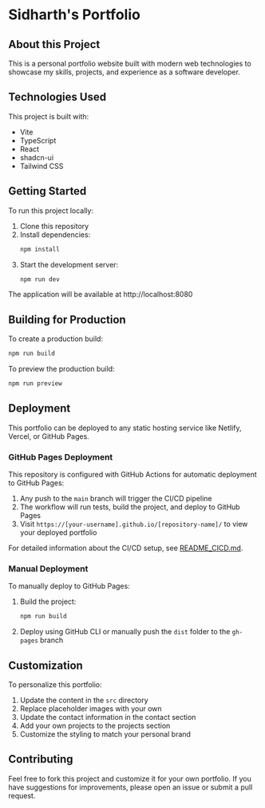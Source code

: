 # Sidharth's Portfolio

## About this Project

This is a personal portfolio website built with modern web technologies to showcase my skills, projects, and experience as a software developer.

## Technologies Used

This project is built with:

- Vite
- TypeScript
- React
- shadcn-ui
- Tailwind CSS

## Getting Started

To run this project locally:

1. Clone this repository
2. Install dependencies:
   ```bash
   npm install
   ```
3. Start the development server:
   ```bash
   npm run dev
   ```

The application will be available at http://localhost:8080

## Building for Production

To create a production build:

```bash
npm run build
```

To preview the production build:

```bash
npm run preview
```

## Deployment

This portfolio can be deployed to any static hosting service like Netlify, Vercel, or GitHub Pages.

### GitHub Pages Deployment

This repository is configured with GitHub Actions for automatic deployment to GitHub Pages:

1. Any push to the `main` branch will trigger the CI/CD pipeline
2. The workflow will run tests, build the project, and deploy to GitHub Pages
3. Visit `https://[your-username].github.io/[repository-name]/` to view your deployed portfolio

For detailed information about the CI/CD setup, see [README_CICD.md](README_CICD.md).

### Manual Deployment

To manually deploy to GitHub Pages:

1. Build the project:
   ```bash
   npm run build
   ```
2. Deploy using GitHub CLI or manually push the `dist` folder to the `gh-pages` branch

## Customization

To personalize this portfolio:

1. Update the content in the `src` directory
2. Replace placeholder images with your own
3. Update the contact information in the contact section
4. Add your own projects to the projects section
5. Customize the styling to match your personal brand

## Contributing

Feel free to fork this project and customize it for your own portfolio. If you have suggestions for improvements, please open an issue or submit a pull request.
